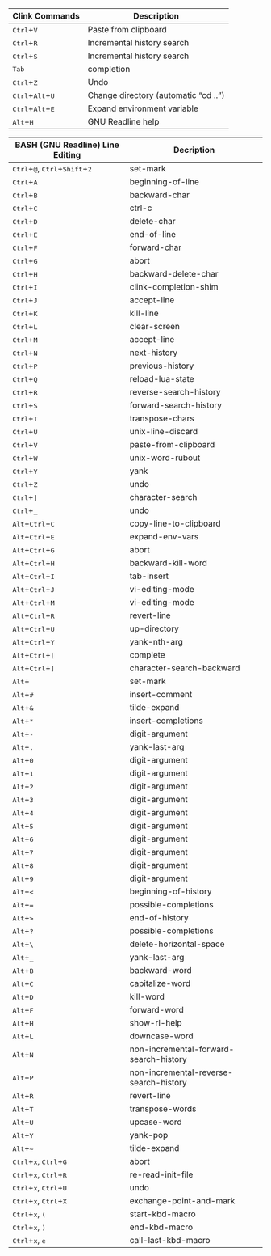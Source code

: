 | Clink Commands                              | Description                          |
| ------------------------------------------- | ------------------------------------ |
| <kbd>Ctrl</kbd>+<kbd>V</kbd>                | Paste from clipboard                 |
| <kbd>Ctrl</kbd>+<kbd>R</kbd>                | Incremental history search           |
| <kbd>Ctrl</kbd>+<kbd>S</kbd>                | Incremental history search           |
| <kbd>Tab</kbd>                              | completion                           |
| <kbd>Ctrl</kbd>+<kbd>Z</kbd>                | Undo                                 |
| <kbd>Ctrl</kbd>+<kbd>Alt</kbd>+<kbd>U</kbd> | Change directory (automatic “cd ..”) |
| <kbd>Ctrl</kbd>+<kbd>Alt</kbd>+<kbd>E</kbd> | Expand environment variable          |
| <kbd>Alt</kbd>+<kbd>H</kbd>                 | GNU Readline help                    |

| BASH (GNU Readline) Line Editing                                            | Decription                             |
| --------------------------------------------------------------------------- | -------------------------------------- |
| <kbd>Ctrl</kbd>+<kbd>@</kbd>, <kbd>Ctrl</kbd>+<kbd>Shift</kbd>+<kbd>2</kbd> | set-mark                               |
| <kbd>Ctrl</kbd>+<kbd>A</kbd>                                                | beginning-of-line                      |
| <kbd>Ctrl</kbd>+<kbd>B</kbd>                                                | backward-char                          |
| <kbd>Ctrl</kbd>+<kbd>C</kbd>                                                | ctrl-c                                 |
| <kbd>Ctrl</kbd>+<kbd>D</kbd>                                                | delete-char                            |
| <kbd>Ctrl</kbd>+<kbd>E</kbd>                                                | end-of-line                            |
| <kbd>Ctrl</kbd>+<kbd>F</kbd>                                                | forward-char                           |
| <kbd>Ctrl</kbd>+<kbd>G</kbd>                                                | abort                                  |
| <kbd>Ctrl</kbd>+<kbd>H</kbd>                                                | backward-delete-char                   |
| <kbd>Ctrl</kbd>+<kbd>I</kbd>                                                | clink-completion-shim                  |
| <kbd>Ctrl</kbd>+<kbd>J</kbd>                                                | accept-line                            |
| <kbd>Ctrl</kbd>+<kbd>K</kbd>                                                | kill-line                              |
| <kbd>Ctrl</kbd>+<kbd>L</kbd>                                                | clear-screen                           |
| <kbd>Ctrl</kbd>+<kbd>M</kbd>                                                | accept-line                            |
| <kbd>Ctrl</kbd>+<kbd>N</kbd>                                                | next-history                           |
| <kbd>Ctrl</kbd>+<kbd>P</kbd>                                                | previous-history                       |
| <kbd>Ctrl</kbd>+<kbd>Q</kbd>                                                | reload-lua-state                       |
| <kbd>Ctrl</kbd>+<kbd>R</kbd>                                                | reverse-search-history                 |
| <kbd>Ctrl</kbd>+<kbd>S</kbd>                                                | forward-search-history                 |
| <kbd>Ctrl</kbd>+<kbd>T</kbd>                                                | transpose-chars                        |
| <kbd>Ctrl</kbd>+<kbd>U</kbd>                                                | unix-line-discard                      |
| <kbd>Ctrl</kbd>+<kbd>V</kbd>                                                | paste-from-clipboard                   |
| <kbd>Ctrl</kbd>+<kbd>W</kbd>                                                | unix-word-rubout                       |
| <kbd>Ctrl</kbd>+<kbd>Y</kbd>                                                | yank                                   |
| <kbd>Ctrl</kbd>+<kbd>Z</kbd>                                                | undo                                   |
| <kbd>Ctrl</kbd>+<kbd>]</kbd>                                                | character-search                       |
| <kbd>Ctrl</kbd>+<kbd>_</kbd>                                                | undo                                   |
| <kbd>Alt</kbd>+<kbd>Ctrl</kbd>+<kbd>C</kbd>                                 | copy-line-to-clipboard                 |
| <kbd>Alt</kbd>+<kbd>Ctrl</kbd>+<kbd>E</kbd>                                 | expand-env-vars                        |
| <kbd>Alt</kbd>+<kbd>Ctrl</kbd>+<kbd>G</kbd>                                 | abort                                  |
| <kbd>Alt</kbd>+<kbd>Ctrl</kbd>+<kbd>H</kbd>                                 | backward-kill-word                     |
| <kbd>Alt</kbd>+<kbd>Ctrl</kbd>+<kbd>I</kbd>                                 | tab-insert                             |
| <kbd>Alt</kbd>+<kbd>Ctrl</kbd>+<kbd>J</kbd>                                 | vi-editing-mode                        |
| <kbd>Alt</kbd>+<kbd>Ctrl</kbd>+<kbd>M</kbd>                                 | vi-editing-mode                        |
| <kbd>Alt</kbd>+<kbd>Ctrl</kbd>+<kbd>R</kbd>                                 | revert-line                            |
| <kbd>Alt</kbd>+<kbd>Ctrl</kbd>+<kbd>U</kbd>                                 | up-directory                           |
| <kbd>Alt</kbd>+<kbd>Ctrl</kbd>+<kbd>Y</kbd>                                 | yank-nth-arg                           |
| <kbd>Alt</kbd>+<kbd>Ctrl</kbd>+<kbd>[</kbd>                                 | complete                               |
| <kbd>Alt</kbd>+<kbd>Ctrl</kbd>+<kbd>]</kbd>                                 | character-search-backward              |
| <kbd>Alt</kbd>+                                                             | set-mark                               |
| <kbd>Alt</kbd>+<kbd>#</kbd>                                                 | insert-comment                         |
| <kbd>Alt</kbd>+<kbd>&</kbd>                                                 | tilde-expand                           |
| <kbd>Alt</kbd>+<kbd>*</kbd>                                                 | insert-completions                     |
| <kbd>Alt</kbd>+<kbd>-</kbd>                                                 | digit-argument                         |
| <kbd>Alt</kbd>+<kbd>.</kbd>                                                 | yank-last-arg                          |
| <kbd>Alt</kbd>+<kbd>0</kbd>                                                 | digit-argument                         |
| <kbd>Alt</kbd>+<kbd>1</kbd>                                                 | digit-argument                         |
| <kbd>Alt</kbd>+<kbd>2</kbd>                                                 | digit-argument                         |
| <kbd>Alt</kbd>+<kbd>3</kbd>                                                 | digit-argument                         |
| <kbd>Alt</kbd>+<kbd>4</kbd>                                                 | digit-argument                         |
| <kbd>Alt</kbd>+<kbd>5</kbd>                                                 | digit-argument                         |
| <kbd>Alt</kbd>+<kbd>6</kbd>                                                 | digit-argument                         |
| <kbd>Alt</kbd>+<kbd>7</kbd>                                                 | digit-argument                         |
| <kbd>Alt</kbd>+<kbd>8</kbd>                                                 | digit-argument                         |
| <kbd>Alt</kbd>+<kbd>9</kbd>                                                 | digit-argument                         |
| <kbd>Alt</kbd>+<kbd><</kbd>                                                 | beginning-of-history                   |
| <kbd>Alt</kbd>+<kbd>=</kbd>                                                 | possible-completions                   |
| <kbd>Alt</kbd>+<kbd>></kbd>                                                 | end-of-history                         |
| <kbd>Alt</kbd>+<kbd>?</kbd>                                                 | possible-completions                   |
| <kbd>Alt</kbd>+<kbd>\\</kbd>                                                | delete-horizontal-space                |
| <kbd>Alt</kbd>+<kbd>_</kbd>                                                 | yank-last-arg                          |
| <kbd>Alt</kbd>+<kbd>B</kbd>                                                 | backward-word                          |
| <kbd>Alt</kbd>+<kbd>C</kbd>                                                 | capitalize-word                        |
| <kbd>Alt</kbd>+<kbd>D</kbd>                                                 | kill-word                              |
| <kbd>Alt</kbd>+<kbd>F</kbd>                                                 | forward-word                           |
| <kbd>Alt</kbd>+<kbd>H</kbd>                                                 | show-rl-help                           |
| <kbd>Alt</kbd>+<kbd>L</kbd>                                                 | downcase-word                          |
| <kbd>Alt</kbd>+<kbd>N</kbd>                                                 | non-incremental-forward-search-history |
| <kbd>Alt</kbd>+<kbd>P</kbd>                                                 | non-incremental-reverse-search-history |
| <kbd>Alt</kbd>+<kbd>R</kbd>                                                 | revert-line                            |
| <kbd>Alt</kbd>+<kbd>T</kbd>                                                 | transpose-words                        |
| <kbd>Alt</kbd>+<kbd>U</kbd>                                                 | upcase-word                            |
| <kbd>Alt</kbd>+<kbd>Y</kbd>                                                 | yank-pop                               |
| <kbd>Alt</kbd>+<kbd>~</kbd>                                                 | tilde-expand                           |
| <kbd>Ctrl</kbd>+<kbd>x</kbd>, <kbd>Ctrl</kbd>+<kbd>G</kbd>                  | abort                                  |
| <kbd>Ctrl</kbd>+<kbd>x</kbd>, <kbd>Ctrl</kbd>+<kbd>R</kbd>                  | re-read-init-file                      |
| <kbd>Ctrl</kbd>+<kbd>x</kbd>, <kbd>Ctrl</kbd>+<kbd>U</kbd>                  | undo                                   |
| <kbd>Ctrl</kbd>+<kbd>x</kbd>, <kbd>Ctrl</kbd>+<kbd>X</kbd>                  | exchange-point-and-mark                |
| <kbd>Ctrl</kbd>+<kbd>x</kbd>, <kbd>(</kbd>                                  | start-kbd-macro                        |
| <kbd>Ctrl</kbd>+<kbd>x</kbd>, <kbd>)</kbd>                                  | end-kbd-macro                          |
| <kbd>Ctrl</kbd>+<kbd>x</kbd>, <kbd>e</kbd>                                  | call-last-kbd-macro                    |